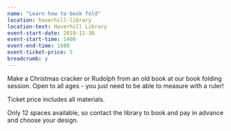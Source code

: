 ```yaml
---
name: "Learn how to book fold"
location: haverhill-library
location-text: Haverhill Library
event-start-date: 2019-11-30
event-start-time: 1400
event-end-time: 1600
event-ticket-price: 5
breadcrumb: y
---
```


Make a Christmas cracker or Rudolph from an old book at our book folding session. Open to all ages - you just need to be able to measure with a ruler!

Ticket price includes all materials.

Only 12 spaces available, so contact the library to book and pay in advance and choose your design.

